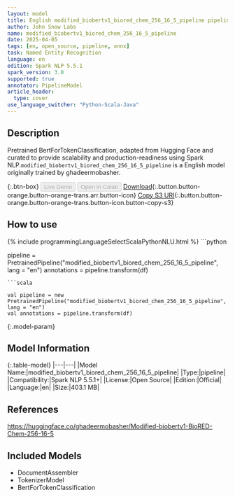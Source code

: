 ```yaml
---
layout: model
title: English modified_biobertv1_biored_chem_256_16_5_pipeline pipeline BertForTokenClassification from ghadeermobasher
author: John Snow Labs
name: modified_biobertv1_biored_chem_256_16_5_pipeline
date: 2025-04-05
tags: [en, open_source, pipeline, onnx]
task: Named Entity Recognition
language: en
edition: Spark NLP 5.5.1
spark_version: 3.0
supported: true
annotator: PipelineModel
article_header:
  type: cover
use_language_switcher: "Python-Scala-Java"
---
```


## Description

Pretrained BertForTokenClassification, adapted from Hugging Face and curated to provide scalability and production-readiness using Spark NLP.`modified_biobertv1_biored_chem_256_16_5_pipeline` is a English model originally trained by ghadeermobasher.

{:.btn-box}
<button class="button button-orange" disabled>Live Demo</button>
<button class="button button-orange" disabled>Open in Colab</button>
[Download](https://s3.amazonaws.com/auxdata.johnsnowlabs.com/public/models/modified_biobertv1_biored_chem_256_16_5_pipeline_en_5.5.1_3.0_1743851196272.zip){:.button.button-orange.button-orange-trans.arr.button-icon}
[Copy S3 URI](s3://auxdata.johnsnowlabs.com/public/models/modified_biobertv1_biored_chem_256_16_5_pipeline_en_5.5.1_3.0_1743851196272.zip){:.button.button-orange.button-orange-trans.button-icon.button-copy-s3}

## How to use



<div class="tabs-box" markdown="1">
{% include programmingLanguageSelectScalaPythonNLU.html %}
```python

pipeline = PretrainedPipeline("modified_biobertv1_biored_chem_256_16_5_pipeline", lang = "en")
annotations =  pipeline.transform(df)   

```
```scala

val pipeline = new PretrainedPipeline("modified_biobertv1_biored_chem_256_16_5_pipeline", lang = "en")
val annotations = pipeline.transform(df)

```
</div>

{:.model-param}
## Model Information

{:.table-model}
|---|---|
|Model Name:|modified_biobertv1_biored_chem_256_16_5_pipeline|
|Type:|pipeline|
|Compatibility:|Spark NLP 5.5.1+|
|License:|Open Source|
|Edition:|Official|
|Language:|en|
|Size:|403.1 MB|

## References

https://huggingface.co/ghadeermobasher/Modified-biobertv1-BioRED-Chem-256-16-5

## Included Models

- DocumentAssembler
- TokenizerModel
- BertForTokenClassification